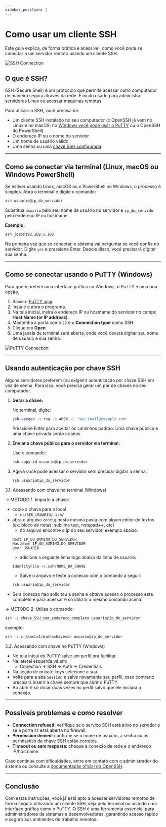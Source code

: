 ```yaml
---
sidebar_position: 1
---
```


# Como usar um cliente SSH

Este guia explica, de forma prática e acessível, como você pode se conectar a um servidor remoto usando um cliente SSH.

![SSH Connection](https://upload.wikimedia.org/wikipedia/commons/thumb/3/35/SSH_architecture_diagram.svg/1200px-SSH_architecture_diagram.svg.png)

## O que é SSH?

SSH (Secure Shell) é um protocolo que permite acessar outro computador de maneira segura através da rede. É muito usado para administrar servidores Linux ou acessar máquinas remotas.

Para utilizar o SSH, você precisa de:

- Um cliente SSH instalado no seu computador (o OpenSSH já vem no Linux e no macOS; no [Windows você pode usar o PuTTY](#como-se-conectar-usando-o-putty-windows) ou o OpenSSH do PowerShell)
- O endereço IP ou o nome do servidor
- Um nome de usuário válido
- Uma senha ou uma [chave SSH configurada](#usando-autenticação-por-chave-ssh)

---

## Como se conectar via terminal (Linux, macOS ou Windows PowerShell)

Se estiver usando Linux, macOS ou o PowerShell no Windows, o processo é simples. Abra o terminal e digite o comando:

```bash
ssh usuario@ip_do_servidor
```

Substitua `usuario` pelo seu nome de usuário no servidor e `ip_do_servidor` pelo endereço IP ou hostname.

**Exemplo:**

```bash
ssh joao@192.168.1.100
```

Na primeira vez que se conectar, o sistema vai perguntar se você confia no servidor. Digite `yes` e pressione Enter. Depois disso, você precisará digitar sua senha.

---

## Como se conectar usando o PuTTY (Windows)

Para quem prefere uma interface gráfica no Windows, o PuTTY é uma boa opção.

1. Baixe o [PuTTY aqui](https://www.putty.org/).
2. Instale e abra o programa.
3. Na tela inicial, insira o endereço IP ou hostname do servidor no campo **Host Name (or IP address)**.
4. Mantenha a porta como `22` e o **Connection type** como SSH.
5. Clique em **Open**.
6. Uma janela de terminal será aberta, onde você deverá digitar seu nome de usuário e sua senha.

![PuTTY Connection](https://the.earth.li/~sgtatham/putty/latest/x86/putty.png)

---

## Usando autenticação por chave SSH

Alguns servidores preferem (ou exigem) autenticação por chave SSH em vez de senha. Para isso, você precisa gerar um par de chaves no seu computador.

1. **Gerar a chave:**

   No terminal, digite:

   ```bash
   ssh-keygen -t rsa -b 4096 -C "seu_email@exemplo.com"
   ```

   Pressione Enter para aceitar os caminhos padrão. Uma chave pública e uma chave privada serão criadas.

2. **Enviar a chave pública para o servidor via terminal:**

   Use o comando:

   ```bash
   ssh-copy-id usuario@ip_do_servidor
   ```

3. Agora você pode acessar o servidor sem precisar digitar a senha:

   ```bash
   ssh usuario@ip_do_servidor
   ```

3.1. Acessando com chave no terminal (Windows)

   -> METODO 1:
   Importe a chave:
   - copie a chava para o local
     - `c:/SEU_USUARIO/.ssh/`
   - abra o arquivo `config` nesta mesma pasta com algum editor de textos (ex: bloco de notas, sublime text, notepad++, etc)
     - no arquivo encontre o ip do seu servidor, exemplo abaixo:
     ```
     Host IP_OU_DOMINO_DO_SERVIDOR
     HostName IP_OU_DOMINO_DO_SERVIDOR
     User USUARIO
     ```
     - adicione a seguinte linha logo abaixo da linha de usuario:
     ```
     IdentityFile ~/.ssh/NOME_DA_CHAVE
     ```
     - Salve o arquivo e teste a conexao com o comando a seguir:
     ```bash
     ssh usuario@ip_do_servidor
     ```
   - Se a conexao nao solicitou a senha e obteve acesso o processo esta completo e para acessar é só utilizar o mesmo comando acima.

   -> METODO 2:
   Utilize o comando:
   ```bash
   ssh -i chave_SSH_com_endereco_completo usuario@ip_do_servidor
   ```
   exemplo:
   ```bash
   ssh -i c:/pasta1/minhachavessh usuario@ip_do_servidor
   ```

3.2. Acessando com chave no PuTTY (Windows)
   
   - No tela inical do PuTTY salve um perfil pra facilitar.
   - Na lateral esquerda vá em:
     - Conection -> SSH -> Auth -> Credentials
   - Na seção de private keys selecione a sua.
   - Volte para a aba `Session` e salve novamente seu perfil, caso contrario precisará inserir a chave sempre que abrir o PuTTY.
   - Ao abrir é só clicar duas vezes no perfil salvo que ele iniciará a conexão.

---

## Possíveis problemas e como resolver

- **Connection refused**: verifique se o serviço SSH está ativo no servidor e se a porta `22` está aberta no firewall.
- **Permission denied**: confirme se o nome de usuário, a senha ou as permissões da chave SSH estão corretos.
- **Timeout ou sem resposta**: cheque a conexão de rede e o endereço IP/hostname.

Caso continue com dificuldades, entre em contato com o administrador do sistema ou consulte a [documentação oficial do OpenSSH](https://www.openssh.com/manual.html).

---

## Conclusão

Com estas instruções, você já está apto a acessar servidores remotos de forma segura utilizando um cliente SSH, seja pelo terminal ou usando uma interface gráfica como o PuTTY. O SSH é uma ferramenta essencial para administradores de sistemas e desenvolvedores, garantindo acesso rápido e seguro aos ambientes de trabalho remotos.
